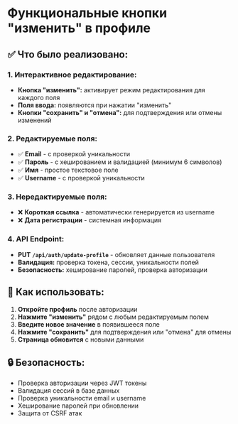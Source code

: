 # Функциональные кнопки "изменить" в профиле

## ✅ Что было реализовано:

### 1. Интерактивное редактирование:
- **Кнопка "изменить":** активирует режим редактирования для каждого поля
- **Поля ввода:** появляются при нажатии "изменить"
- **Кнопки "сохранить" и "отмена":** для подтверждения или отмены изменений

### 2. Редактируемые поля:
- ✅ **Email** - с проверкой уникальности
- ✅ **Пароль** - с хешированием и валидацией (минимум 6 символов)
- ✅ **Имя** - простое текстовое поле
- ✅ **Username** - с проверкой уникальности

### 3. Нередактируемые поля:
- ❌ **Короткая ссылка** - автоматически генерируется из username
- ❌ **Дата регистрации** - системная информация

### 4. API Endpoint:
- **PUT `/api/auth/update-profile`** - обновляет данные пользователя
- **Валидация:** проверка токена, сессии, уникальности полей
- **Безопасность:** хеширование паролей, проверка авторизации

## 🎯 Как использовать:

1. **Откройте профиль** после авторизации
2. **Нажмите "изменить"** рядом с любым редактируемым полем
3. **Введите новое значение** в появившееся поле
4. **Нажмите "сохранить"** для подтверждения или "отмена" для отмены
5. **Страница обновится** с новыми данными

## 🔒 Безопасность:
- Проверка авторизации через JWT токены
- Валидация сессий в базе данных
- Проверка уникальности email и username
- Хеширование паролей при обновлении
- Защита от CSRF атак
